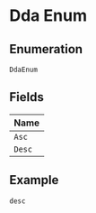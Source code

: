 
# Dda Enum

## Enumeration

`DdaEnum`

## Fields

| Name |
|  --- |
| `Asc` |
| `Desc` |

## Example

```
desc
```

